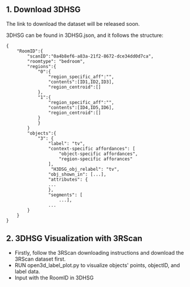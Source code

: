 ## 1. Download 3DHSG
The link to download the dataset will be released soon.

3DHSG can be found in 3DHSG.json, and it follows the structure:
```
{
    "RoomID":{
        "scanID":"0a4b8ef6-a83a-21f2-8672-dce34dd0d7ca",
        "roomtype": "bedroom",
        "regions":{
            "0":{
                "region_specific_aff":"",
                "contents":[ID1,ID2,ID3],
                "region_centroid":[]
            },
            "1":{
                "region_specific_aff":"",
                "contents":[ID4,ID5,ID6],
                "region_centroid":[]
            }
            }
        }
        "objects":{
            "3": {
                "label": "tv",
                "context-specific affordances": [
                    "object-specific affordances",
                    "region-specific afforances"
                ],
                 "H3DSG_obj_relabel": "tv",
                "obj_shown_in": [...],
                "attributes": {
                ...
                },
                "segments": [
                    ...],
                ...
        }
    }
}
```
## 2. 3DHSG Visualization with 3RScan
   
* Firstly, follow the 3RScan downloading instructions and download the 3RScan dataset first.
* RUN open3d_label_plot.py to visualize objects' points, objectID, and label data.
* Input with the RoomID in 3DHSG
